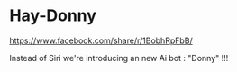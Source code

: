 # Hay-Donny
https://www.facebook.com/share/r/1BobhRpFbB/

Instead of Siri we're introducing an new Ai bot : "Donny" !!!

